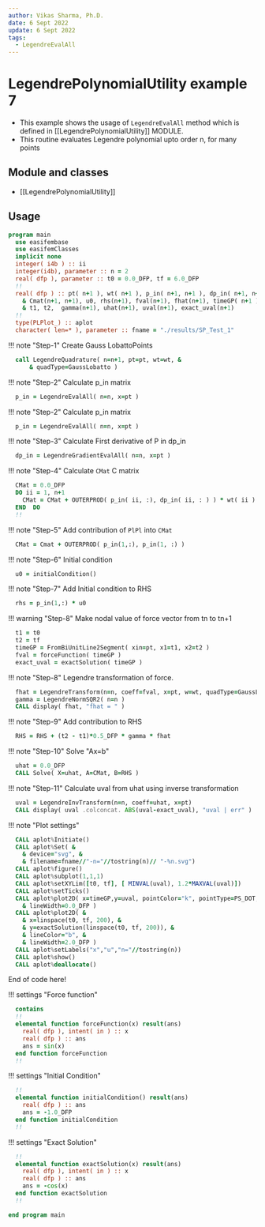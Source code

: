 ```yaml
---
author: Vikas Sharma, Ph.D.
date: 6 Sept 2022
update: 6 Sept 2022
tags:
  - LegendreEvalAll
---
```


# LegendrePolynomialUtility example 7

- This example shows the usage of `LegendreEvalAll` method which is defined in [[LegendrePolynomialUtility]] MODULE.
- This routine evaluates Legendre polynomial upto order n, for many points

## Module and classes

- [[LegendrePolynomialUtility]]

## Usage

```fortran
program main
  use easifembase
  use easifemClasses
  implicit none
  integer( i4b ) :: ii
  integer(i4b), parameter :: n = 2
  real( dfp ), parameter :: t0 = 0.0_DFP, tf = 6.0_DFP
  !!
  real( dfp ) :: pt( n+1 ), wt( n+1 ), p_in( n+1, n+1 ), dp_in( n+1, n+1), &
    & Cmat(n+1, n+1), u0, rhs(n+1), fval(n+1), fhat(n+1), timeGP( n+1 ), &
    & t1, t2,  gamma(n+1), uhat(n+1), uval(n+1), exact_uval(n+1)
  !!
  type(PLPlot_) :: aplot
  character( len=* ), parameter :: fname = "./results/SP_Test_1"
```

!!! note "Step-1"
    Create Gauss LobattoPoints

```fortran
  call LegendreQuadrature( n=n+1, pt=pt, wt=wt, &
      & quadType=GaussLobatto )
```

!!! note "Step-2"
    Calculate p_in matrix

```fortran
  p_in = LegendreEvalAll( n=n, x=pt )
```

!!! note "Step-2"
    Calculate p_in matrix

```fortran
  p_in = LegendreEvalAll( n=n, x=pt )
```

!!! note "Step-3"
    Calculate First derivative of P in dp_in

```fortran
  dp_in = LegendreGradientEvalAll( n=n, x=pt )
```

!!! note "Step-4"
    Calculate `CMat` C matrix

```fortran
  CMat = 0.0_DFP
  DO ii = 1, n+1
    CMat = CMat + OUTERPROD( p_in( ii, :), dp_in( ii, : ) ) * wt( ii )
  END  DO
  !!
```

!!! note "Step-5"
    Add contribution of `PlPl` into `CMat`

```fortran
  CMat = Cmat + OUTERPROD( p_in(1,:), p_in(1, :) )
```

!!! note "Step-6"
    Initial condition

```fortran
  u0 = initialCondition()
```

!!! note "Step-7"
    Add Initial condition to RHS

```fortran
  rhs = p_in(1,:) * u0
```

!!! warning "Step-8"
    Make nodal value of force vector from tn to tn+1

```fortran
  t1 = t0
  t2 = tf
  timeGP = FromBiUnitLine2Segment( xin=pt, x1=t1, x2=t2 )
  fval = forceFunction( timeGP )
  exact_uval = exactSolution( timeGP )
```

!!! note "Step-8"
    Legendre transformation of force.

```fortran
  fhat = LegendreTransform(n=n, coeff=fval, x=pt, w=wt, quadType=GaussLobatto)
  gamma = LegendreNormSQR2( n=n )
  CALL display( fhat, "fhat = " )
```

!!! note "Step-9"
    Add contribution to RHS

```fortran
  RHS = RHS + (t2 - t1)*0.5_DFP * gamma * fhat
```

!!! note "Step-10"
    Solve "Ax=b"

```fortran
  uhat = 0.0_DFP
  CALL Solve( X=uhat, A=CMat, B=RHS )
```

!!! note "Step-11"
    Calculate uval from uhat using inverse transformation

```fortran
  uval = LegendreInvTransform(n=n, coeff=uhat, x=pt)
  CALL display( uval .colconcat. ABS(uval-exact_uval), "uval | err" )
```

!!! note "Plot settings"

```fortran
  CALL aplot%Initiate()
  CALL aplot%Set( &
    & device="svg", &
    & filename=fname//"-n="//tostring(n)// "-%n.svg")
  CALL aplot%figure()
  CALL aplot%subplot(1,1,1)
  CALL aplot%setXYLim([t0, tf], [ MINVAL(uval), 1.2*MAXVAL(uval)])
  CALL aplot%setTicks()
  CALL aplot%plot2D( x=timeGP,y=uval, pointColor="k", pointType=PS_DOT, &
    & lineWidth=0.0_DFP )
  CALL aplot%plot2D( &
    & x=linspace(t0, tf, 200), &
    & y=exactSolution(linspace(t0, tf, 200)), &
    & lineColor="b", &
    & lineWidth=2.0_DFP )
  CALL aplot%setLabels("x","u","n="//tostring(n))
  CALL aplot%show()
  CALL aplot%deallocate()
```

End of code here!

!!! settings "Force function"

```fortran
  contains
  !!
  elemental function forceFunction(x) result(ans)
    real( dfp ), intent( in ) :: x
    real( dfp ) :: ans
    ans = sin(x)
  end function forceFunction
  !!
```

!!! settings "Initial Condition"

```fortran
  !!
  elemental function initialCondition() result(ans)
    real( dfp ) :: ans
    ans = -1.0_DFP
  end function initialCondition
  !!
```

!!! settings "Exact Solution"

```fortran
  !!
  elemental function exactSolution(x) result(ans)
    real( dfp ), intent( in ) :: x
    real( dfp ) :: ans
    ans = -cos(x)
  end function exactSolution
  !!
```

```fortran
end program main
```
